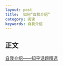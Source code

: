```yaml
---
layout: post
title:  如何“自我介绍”
category: 阅读
keywords: 自我介绍
---
```

## 正文

[自我介绍——知乎话题精选](https://www.zhihu.com/topic/19575472/top-answers?page=1)